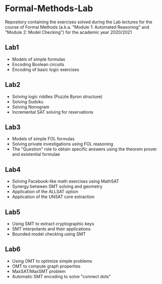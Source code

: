 # Formal-Methods-Lab
Repository containing the exercises solved during the Lab lectures for the course of Formal Methods (a.k.a. "Module 1: Automated Reasoning" and "Module 2: Model Checking") for the academic year 2020/2021

## Lab1
- Models of simple formulas
- Encoding Boolean circuits
- Encoding of basic logic exercises

## Lab2
- Solving logic riddles (Puzzle Byron structure)
- Solving Sudoku
- Solving Nonogram
- Incremental SAT solving for reservations

## Lab3
- Models of simple FOL formulas
- Solving private investigations using FOL reasoning
- The "Question" role to obtain specific answers using the theorem prover and existential formulae

## Lab4
- Solving Facebook-like math exercises using MathSAT
- Synergy between SMT solving and geometry
- Application of the ALLSAT option
- Application of the UNSAT core extraction

## Lab5
- Using SMT to extract cryptographic keys
- SMT interpolants and their applications
- Bounded model checking using SMT

## Lab6
- Using OMT to optimize simple problems
- OMT to compute graph properties
- MaxSAT/MaxSMT problem
- Automatic SMT encoding to solve "connect dots"